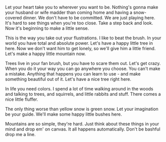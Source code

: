 Let your heart take you to wherever you want to be. Nothing's gonna make your husband or wife madder than coming home and having a snow-covered dinner. We don't have to be committed. We are just playing here. It's hard to see things when you're too close. Take a step back and look. Now it's beginning to make a little sense.

This is the way you take out your flustrations. I like to beat the brush. In your world you have total and absolute power. Let's have a happy little tree in here. Now we don't want him to get lonely, so we'll give him a little friend. Let's make a happy little mountain now.

Trees live in your fan brush, but you have to scare them out. Let's get crazy. When you do it your way you can go anywhere you choose. You can't make a mistake. Anything that happens you can learn to use - and make something beautiful out of it. Let's have a nice tree right here.

In life you need colors. I spend a lot of time walking around in the woods and talking to trees, and squirrels, and little rabbits and stuff. There comes a nice little fluffer.

The only thing worse than yellow snow is green snow. Let your imagination be your guide. We'll make some happy little bushes here.

Mountains are so simple, they're hard. Just think about these things in your mind and drop em' on canvas. It all happens automatically. Don't be bashful drop me a line.